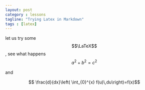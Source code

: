 ```yaml
---
layout: post
category : lessons
tagline: "Trying Latex in Markdown"
tags : [latex]
---
```



let us try some $$\LaTeX$$, see what happens $$a^2 + b^2 = c^2$$ 

and 

$$ \frac{d}{dx}\left( \int_{0}^{x} f(u)\,du\right)=f(x)$$
<!--more-->
